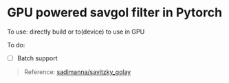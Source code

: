 # GPU powered savgol filter in Pytorch
To use: directly build or to(device) to use in GPU

To do:
-[ ] Batch support

> Reference: [sadimanna/savitzky_golay](https://github.com/sadimanna/savitzky_golay)
